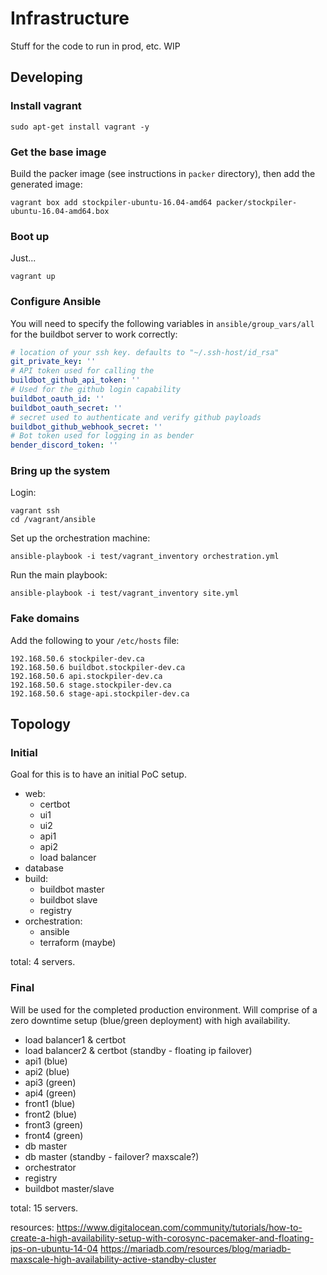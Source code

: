 # Infrastructure
Stuff for the code to run in prod, etc. WIP

## Developing

### Install vagrant
```
sudo apt-get install vagrant -y
```

### Get the base image
Build the packer image (see instructions in `packer` directory), then add the
generated image:
```
vagrant box add stockpiler-ubuntu-16.04-amd64 packer/stockpiler-ubuntu-16.04-amd64.box
```

### Boot up
Just...
```
vagrant up
```

### Configure Ansible
You will need to specify the following variables in `ansible/group_vars/all`
for the buildbot server to work correctly:
```yaml
# location of your ssh key. defaults to "~/.ssh-host/id_rsa"
git_private_key: ''
# API token used for calling the 
buildbot_github_api_token: ''
# Used for the github login capability
buildbot_oauth_id: ''
buildbot_oauth_secret: ''
# secret used to authenticate and verify github payloads
buildbot_github_webhook_secret: ''
# Bot token used for logging in as bender
bender_discord_token: ''
```

### Bring up the system
Login:
```
vagrant ssh
cd /vagrant/ansible
```

Set up the orchestration machine:
```
ansible-playbook -i test/vagrant_inventory orchestration.yml
```

Run the main playbook:
```
ansible-playbook -i test/vagrant_inventory site.yml
```

### Fake domains
Add the following to your `/etc/hosts` file:
```
192.168.50.6 stockpiler-dev.ca
192.168.50.6 buildbot.stockpiler-dev.ca
192.168.50.6 api.stockpiler-dev.ca
192.168.50.6 stage.stockpiler-dev.ca
192.168.50.6 stage-api.stockpiler-dev.ca
```

## Topology

### Initial
Goal for this is to have an initial PoC setup.

- web:
	- certbot
	- ui1
	- ui2
	- api1
	- api2
	- load balancer
- database
- build:
	- buildbot master
	- buildbot slave
	- registry
- orchestration:
	- ansible
	- terraform (maybe)

total: 4 servers.

### Final
Will be used for the completed production environment. Will comprise of a zero
downtime setup (blue/green deployment) with high availability.

- load balancer1 & certbot
- load balancer2 & certbot (standby - floating ip failover)
- api1 (blue)
- api2 (blue)
- api3 (green)
- api4 (green)
- front1 (blue)
- front2 (blue)
- front3 (green)
- front4 (green)
- db master
- db master (standby - failover? maxscale?)
- orchestrator
- registry
- buildbot master/slave
 
total: 15 servers.

resources:
https://www.digitalocean.com/community/tutorials/how-to-create-a-high-availability-setup-with-corosync-pacemaker-and-floating-ips-on-ubuntu-14-04
https://mariadb.com/resources/blog/mariadb-maxscale-high-availability-active-standby-cluster
